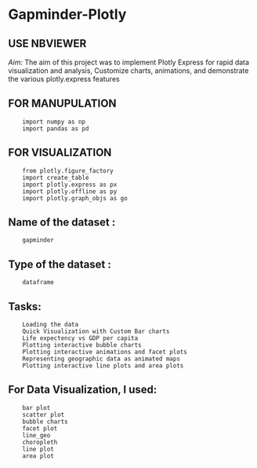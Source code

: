 # Gapminder-Plotly

## USE NBVIEWER

*Aim:* The aim of this project was to implement Plotly Express for rapid data visualization and analysis, Customize charts, animations, and demonstrate the various plotly.express features

## FOR MANUPULATION  
        import numpy as np
        import pandas as pd

## FOR VISUALIZATION 
        from plotly.figure_factory 
        import create_table
        import plotly.express as px
        import plotly.offline as py
        import plotly.graph_objs as go
                  
## Name of the dataset : 
        gapminder

## Type of the dataset : 
        dataframe

## Tasks:
        Loading the data
        Quick Visualization with Custom Bar charts
        Life expectency vs GDP per capita
        Plotting interactive bubble charts
        Plotting interactive animations and facet plots
        Representing geographic data as animated maps
        Plotting interactive line plots and area plots

## For Data Visualization, I used:
        bar plot
        scatter plot
        bubble charts
        facet plot
        line_geo
        choropleth
        line plot
        area plot
